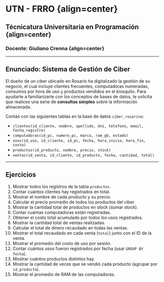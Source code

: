 # UTN - FRRO {align=center}
## Técnicatura Universitaria en Programación {align=center}
### Docente: Giuliano Crenna {align=center}

---

## Enunciado: **Sistema de Gestión de Ciber**

El dueño de un ciber ubicado en Rosario ha digitalizado la gestión de su negocio, el cual incluye clientes frecuentes, computadoras numeradas, consumos por hora de uso y productos vendidos en el kiosquito. Para ayudarte a familiarizarte con los conceptos de bases de datos, te solicita que realices una serie de **consultas simples** sobre la información almacenada.

Contás con las siguientes tablas en la base de datos `ciber_rosarino`:

* `clientes(id_cliente, nombre, apellido, dni, telefono, email, fecha_registro)`
* `computadoras(id_pc, numero_pc, marca, ram_gb, estado)`
* `usos(id_uso, id_cliente, id_pc, fecha, hora_inicio, hora_fin, costo)`
* `productos(id_producto, nombre, precio, stock)`
* `ventas(id_venta, id_cliente, id_producto, fecha, cantidad, total)`

---

## Ejercicios

1. Mostrar todos los registros de la tabla `productos`.
2. Contar cuántos clientes hay registrados en total.
3. Mostrar el nombre de cada producto y su precio.
4. Calcular el precio promedio de todos los productos del ciber.
5. Mostrar la cantidad total de productos en stock (sumar stock).
6. Contar cuántas computadoras están registradas.
7. Obtener el costo total acumulado por todos los usos registrados.
8. Mostrar la cantidad total de ventas realizadas.
9. Calcular el total de dinero recaudado en todas las ventas.
10. Mostrar el total recaudado en cada venta (`total`) junto con el ID de la venta.
11. Mostrar el promedio del costo de uso por sesión.
12. Contar cuántos usos fueron registrados por fecha (usar `GROUP BY fecha`).
13. Mostrar cuántos productos distintos hay.
14. Mostrar la cantidad de veces que se vendió cada producto (agrupar por `id_producto`).
15. Mostrar el promedio de RAM de las computadoras.
